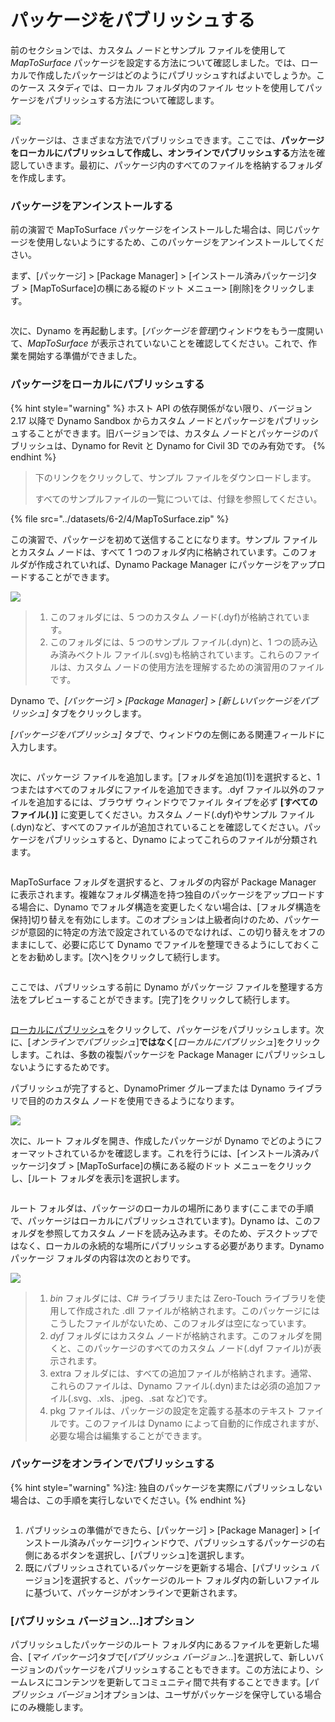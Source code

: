 # パッケージをパブリッシュする

前のセクションでは、カスタム ノードとサンプル ファイルを使用して _MapToSurface_ パッケージを設定する方法について確認しました。では、ローカルで作成したパッケージはどのようにパブリッシュすればよいでしょうか。このケース スタディでは、ローカル フォルダ内のファイル セットを使用してパッケージをパブリッシュする方法について確認します。

![](<../images/6-2/3/develop package - custom nodes 01 (1) (1).jpg>)

パッケージは、さまざまな方法でパブリッシュできます。ここでは、**パッケージをローカルにパブリッシュして作成し、オンラインでパブリッシュする**方法を確認していきます。最初に、パッケージ内のすべてのファイルを格納するフォルダを作成します。

### パッケージをアンインストールする

前の演習で MapToSurface パッケージをインストールした場合は、同じパッケージを使用しないようにするため、このパッケージをアンインストールしてください。

まず、[パッケージ] > [Package Manager] > [インストール済みパッケージ]タブ > [MapToSurface]の横にある縦のドット メニュー> [削除]をクリックします。

<figure><img src="../../.gitbook/assets/delete-map-to-surface.png" alt=""><figcaption></figcaption></figure>

次に、Dynamo を再起動します。[_パッケージを管理_]ウィンドウをもう一度開いて、_MapToSurface_ が表示されていないことを確認してください。これで、作業を開始する準備ができました。

### パッケージをローカルにパブリッシュする

{% hint style="warning" %} ホスト API の依存関係がない限り、バージョン 2.17 以降で Dynamo Sandbox からカスタム ノードとパッケージをパブリッシュすることができます。旧バージョンでは、カスタム ノードとパッケージのパブリッシュは、Dynamo for Revit と Dynamo for Civil 3D でのみ有効です。 {% endhint %}

> 下のリンクをクリックして、サンプル ファイルをダウンロードします。
>
> すべてのサンプルファイルの一覧については、付録を参照してください。

{% file src="../datasets/6-2/4/MapToSurface.zip" %}

この演習で、パッケージを初めて送信することになります。サンプル ファイルとカスタム ノードは、すべて 1 つのフォルダ内に格納されています。このフォルダが作成されていれば、Dynamo Package Manager にパッケージをアップロードすることができます。

![](../images/6-2/4/publishapackage-publishlocally01.jpg)

> 1. このフォルダには、5 つのカスタム ノード(.dyf)が格納されています。
> 2. このフォルダには、5 つのサンプル ファイル(.dyn)と、1 つの読み込み済みベクトル ファイル(.svg)も格納されています。これらのファイルは、カスタム ノードの使用方法を理解するための演習用のファイルです。

Dynamo で、_[パッケージ] > [Package Manager] > [新しいパッケージをパブリッシュ]_ タブをクリックします。

_[パッケージをパブリッシュ]_ タブで、ウィンドウの左側にある関連フィールドに入力します。

<figure><img src="../../.gitbook/assets/package-details.png" alt=""><figcaption></figcaption></figure>

次に、パッケージ ファイルを追加します。[フォルダを追加(1)]を選択すると、1 つまたはすべてのフォルダにファイルを追加できます。.dyf ファイル以外のファイルを追加するには、ブラウザ ウィンドウでファイル タイプを必ず **[すべてのファイル(**_._**)]** に変更してください。カスタム ノード(.dyf)やサンプル ファイル(.dyn)など、すべてのファイルが追加されていることを確認してください。パッケージをパブリッシュすると、Dynamo によってこれらのファイルが分類されます。

<figure><img src="../../.gitbook/assets/map-to-surface-contents.png" alt=""><figcaption></figcaption></figure>

MapToSurface フォルダを選択すると、フォルダの内容が Package Manager に表示されます。複雑なフォルダ構造を持つ独自のパッケージをアップロードする場合に、Dynamo でフォルダ構造を変更したくない場合は、[フォルダ構造を保持]切り替えを有効にします。このオプションは上級者向けのため、パッケージが意図的に特定の方法で設定されているのでなければ、この切り替えをオフのままにして、必要に応じて Dynamo でファイルを整理できるようにしておくことをお勧めします。[次へ]をクリックして続行します。

<figure><img src="../../.gitbook/assets/map-to-surface-contents-preview.png" alt=""><figcaption></figcaption></figure>

ここでは、パブリッシュする前に Dynamo がパッケージ ファイルを整理する方法をプレビューすることができます。[完了]をクリックして続行します。

<figure><img src="../../.gitbook/assets/publish-locally.png" alt=""><figcaption></figcaption></figure>

[ローカルにパブリッシュ](1)をクリックして、パッケージをパブリッシュします。次に、[_オンラインでパブリッシュ_]**ではなく**[_ローカルにパブリッシュ_]をクリックします。これは、多数の複製パッケージを Package Manager にパブリッシュしないようにするためです。

パブリッシュが完了すると、DynamoPrimer グループまたは Dynamo ライブラリで目的のカスタム ノードを使用できるようになります。

![](<../images/6-2/3/develop package - install package 02 (1) (1).jpg>)

次に、ルート フォルダを開き、作成したパッケージが Dynamo でどのようにフォーマットされているかを確認します。これを行うには、[インストール済みパッケージ]タブ > [MapToSurface]の横にある縦のドット メニューをクリックし、[ルート フォルダを表示]を選択します。

<figure><img src="../../.gitbook/assets/show-root-directory.png" alt=""><figcaption></figcaption></figure>

ルート フォルダは、パッケージのローカルの場所にあります(ここまでの手順で、パッケージはローカルにパブリッシュされています)。Dynamo は、このフォルダを参照してカスタム ノードを読み込みます。そのため、デスクトップではなく、ローカルの永続的な場所にパブリッシュする必要があります。Dynamo パッケージ フォルダの内容は次のとおりです。

![](../images/6-2/4/publishapackage-publishlocally06.jpg)

> 1. _bin_ フォルダには、C# ライブラリまたは Zero-Touch ライブラリを使用して作成された .dll ファイルが格納されます。このパッケージにはこうしたファイルがないため、このフォルダは空になっています。
> 2. _dyf_ フォルダにはカスタム ノードが格納されます。このフォルダを開くと、このパッケージのすべてのカスタム ノード(.dyf ファイル)が表示されます。
> 3. extra フォルダには、すべての追加ファイルが格納されます。通常、これらのファイルは、Dynamo ファイル(.dyn)または必須の追加ファイル(.svg、.xls、.jpeg、.sat など)です。
> 4. pkg ファイルは、パッケージの設定を定義する基本のテキスト ファイルです。このファイルは Dynamo によって自動的に作成されますが、必要な場合は編集することができます。

### パッケージをオンラインでパブリッシュする

{% hint style="warning" %}注: 独自のパッケージを実際にパブリッシュしない場合は、この手順を実行しないでください。{% endhint %}

<figure><img src="../../.gitbook/assets/publish-version.png" alt=""><figcaption></figcaption></figure>

1. パブリッシュの準備ができたら、[パッケージ] > [Package Manager] > [インストール済みパッケージ]ウィンドウで、パブリッシュするパッケージの右側にあるボタンを選択し、[パブリッシュ]を選択します。
2. 既にパブリッシュされているパッケージを更新する場合、[パブリッシュ バージョン]を選択すると、パッケージのルート フォルダ内の新しいファイルに基づいて、パッケージがオンラインで更新されます。

### [パブリッシュ バージョン...]オプション

パブリッシュしたパッケージのルート フォルダ内にあるファイルを更新した場合、[_マイ パッケージ_]タブで[_パブリッシュ バージョン..._]を選択して、新しいバージョンのパッケージをパブリッシュすることもできます。この方法により、シームレスにコンテンツを更新してコミュニティ間で共有することできます。[_パブリッシュ バージョン_]オプションは、ユーザがパッケージを保守している場合にのみ機能します。
